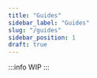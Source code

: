 ```yaml
---
title: "Guides"
sidebar_label: "Guides"
slug: "/guides"
sidebar_position: 1
draft: true
---
```


:::info
WIP 
:::

